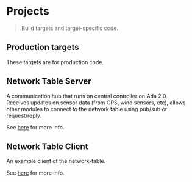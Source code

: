 # Projects
> Build targets and target-specific code.

## Production targets
These targets are for production code.

## Network Table Server

A communication hub that runs on central controller on Ada 2.0.  
Receives updates on sensor data (from GPS, wind sensors, etc), allows other modules to connect
to the network table using pub/sub or request/reply.

See [here](network-table-server/README.md) for more info.

## Network Table Client

An example client of the network-table.

See [here](network-table-client/README.md) for more info.
